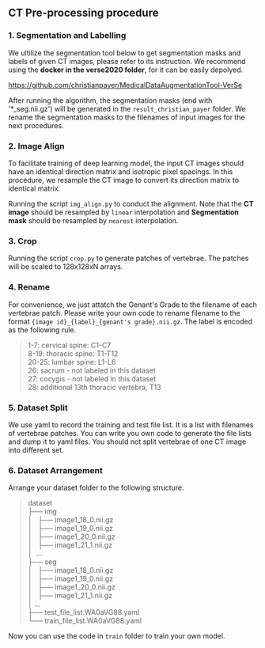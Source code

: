 ## CT Pre-processing procedure
### 1. Segmentation and Labelling

We ultilize the segmentation tool below to get segmentation masks and labels of given CT images, please refer to its instruction. We recommend using the **docker in the verse2020 folder**, for it can be easily depolyed.

https://github.com/christianpayer/MedicalDataAugmentationTool-VerSe

After running the algorithm, the segmentation masks (end with '*_seg.nii.gz') will be generated in the `result_christian_payer` folder. We rename the segmentation masks to the filenames of input images for the next procedures.

### 2. Image Align

To facilitate training of deep learning model, the input CT images should have an identical direction matrix and isotropic pixel spacings. In this procedure, we resample the CT image to convert its direction matrix to identical matrix.

Running the script `img_align.py` to conduct the alignment. Note that the **CT image** should be resampled by `linear` interpolation and **Segmentation mask** should be resampled by `nearest` interpolation.

### 3. Crop

Running the script `crop.py` to generate patches of vertebrae. The patches will be scaled to 128x128xN arrays.

### 4. Rename

For convenience, we just attatch the Genant's Grade to the filename of each vertebrae patch. Please write your own code to rename filename to the format `{image id}_{label}_{genant's grade}.nii.gz`. The label is encoded as the following rule.

> 1-7: cervical spine: C1-C7  
> 8-19: thoracic spine: T1-T12  
> 20-25: lumbar spine: L1-L6  
> 26: sacrum - not labeled in this dataset  
> 27: cocygis - not labeled in this dataset  
> 28: additional 13th thoracic vertebra, T13  

### 5. Dataset Split

We use yaml to record the training and test file list. It is a list with filenames of vertebrae patches. You can write you own code to generate the file lists and dump it to yaml files. You should not split vertebrae of one CT image into different set.

### 6. Dataset Arrangement

Arrange your dataset folder to the following structure.

> dataset  
> ├── img  
> │   ├── image1_18_0.nii.gz  
> │   ├── image1_19_0.nii.gz  
> │   ├── image1_20_0.nii.gz  
> │   ├── image1_21_1.nii.gz  
> │    ...  
> ├── seg  
> │   ├── image1_18_0.nii.gz  
> │   ├── image1_19_0.nii.gz  
> │   ├── image1_20_0.nii.gz  
> │   ├── image1_21_1.nii.gz  
> │    ...  
> ├── test_file_list.WA0aVG88.yaml  
> └── train_file_list.WA0aVG88.yaml  

Now you can use the code in `train` folder to train your own model.
